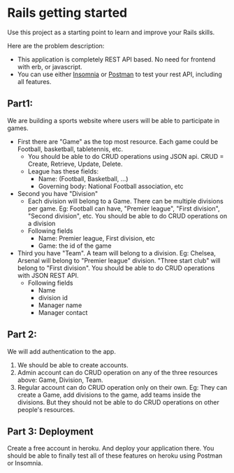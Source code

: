 # Rails getting started

Use this project as a starting point to learn and improve your Rails skills.

Here are the problem description:

* This application is completely REST API based. No need for frontend with erb, or javascript.
* You can use either [Insomnia](https://insomnia.rest/) or [Postman](https://www.postman.com/) to test your rest API, including all features.

## Part1:

We are building a sports website where users will be able to participate in games.

* First there are "Game" as the top most resource. Each game could be Football, basketball, tabletennis, etc.
  * You should be able to do CRUD operations using JSON api. CRUD = Create, Retrieve, Update, Delete.
  * League has these fields: 
    * Name: (Football, Basketball, ...)
    * Governing body: National Football association, etc
* Second you have "Division"
  * Each division will belong to a Game. There can be multiple divisions per game. Eg: Football can have, "Premier league", "First division", "Second division", etc. You should be able to do CRUD operations on a division
  * Following fields
    * Name: Premier league, First division, etc
    * Game: the id of the game
* Third you have "Team". A team will belong to a division. Eg: Chelsea, Arsenal will belong to "Premier league" division. "Three start club" will belong to "First division". You should be able to do CRUD operations with JSON REST API.
  * Following fields
    * Name
    * division id
    * Manager name
    * Manager contact
 
 ## Part 2:
 
 We will add authentication to the app.
 
 1. We should be able to create accounts.
 2. Admin account can do CRUD operation on any of the three resources above: Game, Division, Team.
 3. Regular account can do CRUD operation only on their own. Eg: They can create a Game, add divisions to the game, add teams inside the divisions. But they should not be able to do CRUD operations on other people's resources.

## Part 3: Deployment

Create a free account in heroku. And deploy your application there. You should be able to finally test all of these features on heroku using Postman or Insomnia.

